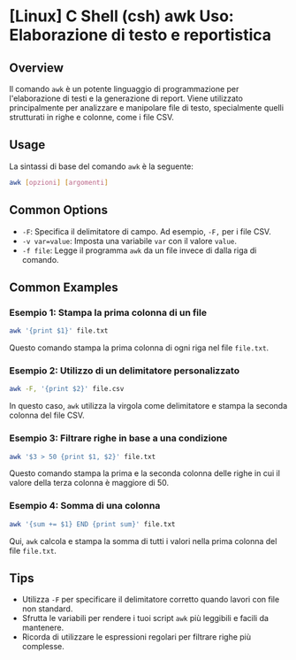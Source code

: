 # [Linux] C Shell (csh) awk Uso: Elaborazione di testo e reportistica

## Overview
Il comando `awk` è un potente linguaggio di programmazione per l'elaborazione di testi e la generazione di report. Viene utilizzato principalmente per analizzare e manipolare file di testo, specialmente quelli strutturati in righe e colonne, come i file CSV.

## Usage
La sintassi di base del comando `awk` è la seguente:

```bash
awk [opzioni] [argomenti]
```

## Common Options
- `-F`: Specifica il delimitatore di campo. Ad esempio, `-F,` per i file CSV.
- `-v var=value`: Imposta una variabile `var` con il valore `value`.
- `-f file`: Legge il programma `awk` da un file invece di dalla riga di comando.

## Common Examples

### Esempio 1: Stampa la prima colonna di un file
```bash
awk '{print $1}' file.txt
```
Questo comando stampa la prima colonna di ogni riga nel file `file.txt`.

### Esempio 2: Utilizzo di un delimitatore personalizzato
```bash
awk -F, '{print $2}' file.csv
```
In questo caso, `awk` utilizza la virgola come delimitatore e stampa la seconda colonna del file CSV.

### Esempio 3: Filtrare righe in base a una condizione
```bash
awk '$3 > 50 {print $1, $2}' file.txt
```
Questo comando stampa la prima e la seconda colonna delle righe in cui il valore della terza colonna è maggiore di 50.

### Esempio 4: Somma di una colonna
```bash
awk '{sum += $1} END {print sum}' file.txt
```
Qui, `awk` calcola e stampa la somma di tutti i valori nella prima colonna del file `file.txt`.

## Tips
- Utilizza `-F` per specificare il delimitatore corretto quando lavori con file non standard.
- Sfrutta le variabili per rendere i tuoi script `awk` più leggibili e facili da mantenere.
- Ricorda di utilizzare le espressioni regolari per filtrare righe più complesse.